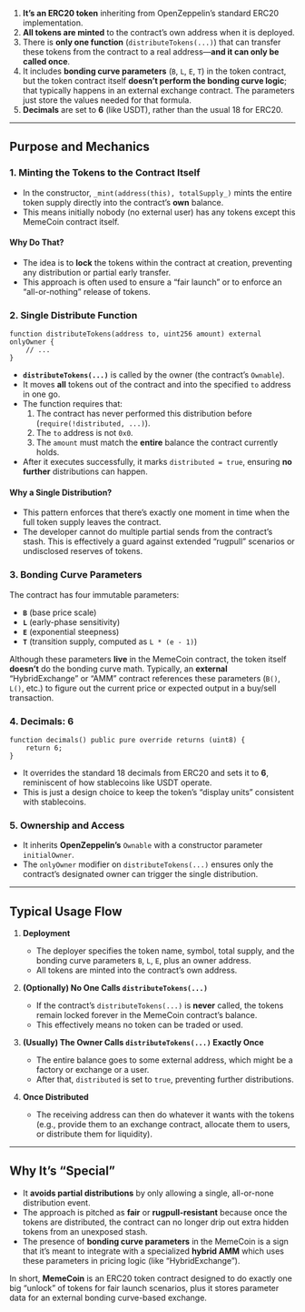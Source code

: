 
1. **It’s an ERC20 token** inheriting from OpenZeppelin’s standard ERC20 implementation.
2. **All tokens are minted** to the contract’s own address when it is deployed.
3. There is **only one function** (`distributeTokens(...)`) that can transfer these tokens from the contract to a real address—**and it can only be called once**.
4. It includes **bonding curve parameters** (`B`, `L`, `E`, `T`) in the token contract, but the token contract itself **doesn’t perform the bonding curve logic**; that typically happens in an external exchange contract. The parameters just store the values needed for that formula.
5. **Decimals** are set to **6** (like USDT), rather than the usual 18 for ERC20.

---

## Purpose and Mechanics

### 1. Minting the Tokens to the Contract Itself

- In the constructor, `_mint(address(this), totalSupply_)` mints the entire token supply directly into the contract’s **own** balance. 
- This means initially nobody (no external user) has any tokens except this MemeCoin contract itself.  

#### Why Do That?
- The idea is to **lock** the tokens within the contract at creation, preventing any distribution or partial early transfer.
- This approach is often used to ensure a “fair launch” or to enforce an “all-or-nothing” release of tokens.

### 2. Single Distribute Function

```solidity
function distributeTokens(address to, uint256 amount) external onlyOwner {
    // ...
}
```

- **`distributeTokens(...)`** is called by the owner (the contract’s `Ownable`). 
- It moves **all** tokens out of the contract and into the specified `to` address in one go. 
- The function requires that:
  1. The contract has never performed this distribution before (`require(!distributed, ...)`).
  2. The `to` address is not `0x0`.
  3. The `amount` must match the **entire** balance the contract currently holds.
- After it executes successfully, it marks `distributed = true`, ensuring **no further** distributions can happen.

#### Why a Single Distribution?
- This pattern enforces that there’s exactly one moment in time when the full token supply leaves the contract.  
- The developer cannot do multiple partial sends from the contract’s stash. This is effectively a guard against extended “rugpull” scenarios or undisclosed reserves of tokens.

### 3. Bonding Curve Parameters

The contract has four immutable parameters: 
- **`B`** (base price scale)  
- **`L`** (early-phase sensitivity)  
- **`E`** (exponential steepness)  
- **`T`** (transition supply, computed as `L * (e - 1)`)

Although these parameters **live** in the MemeCoin contract, the token itself **doesn’t** do the bonding curve math. Typically, an **external** “HybridExchange” or “AMM” contract references these parameters (`B()`, `L()`, etc.) to figure out the current price or expected output in a buy/sell transaction.

### 4. Decimals: 6

```solidity
function decimals() public pure override returns (uint8) {
    return 6;
}
```
- It overrides the standard 18 decimals from ERC20 and sets it to **6**, reminiscent of how stablecoins like USDT operate.  
- This is just a design choice to keep the token’s “display units” consistent with stablecoins.

### 5. Ownership and Access

- It inherits **OpenZeppelin’s** `Ownable` with a constructor parameter `initialOwner`.
- The `onlyOwner` modifier on `distributeTokens(...)` ensures only the contract’s designated owner can trigger the single distribution.

---

## Typical Usage Flow

1. **Deployment**  
   - The deployer specifies the token name, symbol, total supply, and the bonding curve parameters `B`, `L`, `E`, plus an owner address.
   - All tokens are minted into the contract’s own address.

2. **(Optionally) No One Calls `distributeTokens(...)`**  
   - If the contract’s `distributeTokens(...)` is **never** called, the tokens remain locked forever in the MemeCoin contract’s balance. 
   - This effectively means no token can be traded or used.

3. **(Usually) The Owner Calls `distributeTokens(...)` Exactly Once**  
   - The entire balance goes to some external address, which might be a factory or exchange or a user. 
   - After that, `distributed` is set to `true`, preventing further distributions.

4. **Once Distributed**  
   - The receiving address can then do whatever it wants with the tokens (e.g., provide them to an exchange contract, allocate them to users, or distribute them for liquidity).  

---

## Why It’s “Special”

- It **avoids partial distributions** by only allowing a single, all-or-none distribution event. 
- The approach is pitched as **fair** or **rugpull-resistant** because once the tokens are distributed, the contract can no longer drip out extra hidden tokens from an unexposed stash. 
- The presence of **bonding curve parameters** in the MemeCoin is a sign that it’s meant to integrate with a specialized **hybrid AMM** which uses these parameters in pricing logic (like “HybridExchange”).

In short, **MemeCoin** is an ERC20 token contract designed to do exactly one big “unlock” of tokens for fair launch scenarios, plus it stores parameter data for an external bonding curve-based exchange.
